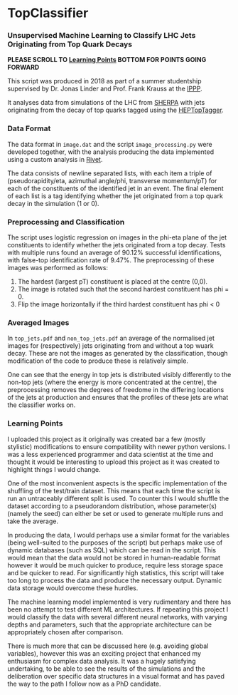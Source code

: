 # TopClassifier
### Unsupervised Machine Learning to Classify LHC Jets Originating from Top Quark Decays

**PLEASE SCROLL TO [Learning Points](https://github.com/Hitham2496/TopClassifier#learning-points) BOTTOM FOR POINTS GOING FORWARD**

This script was produced in 2018 as part of a summer studentship supervised by Dr. Jonas Linder and Prof. Frank Krauss at the [IPPP](https://www.ippp.dur.ac.uk/).

It analyses data from simulations of the LHC from [SHERPA](https://sherpa.hepforge.org/doc/SHERPA-MC-2.2.2.html) with jets originating from the decay of top quarks tagged using the [HEPTopTagger](https://www.ippp.dur.ac.uk/~mspannow/HEPTopTagger.html#repository).

### Data Format

The data format in `image.dat` and the script `image_processing.py` were developed together, with the analysis producing the data implemented using a custom analysis in [Rivet](https://rivet.hepforge.org/).

The data consists of newline separated lists, with each item a triple of (pseudorapidity/eta, azimuthal angle/phi, transverse momentum/pT) for each of the constituents of the identified jet in an event. The final element of each list is a tag identifying whether the jet originated from a top quark decay in the simulation (1 or 0).

### Preprocessing and Classification

The script uses logistic regression on images in the phi-eta plane of the jet constituents to identify whether the jets originated from a top decay. Tests with multiple runs found an average of 90.12% successful identifications, with false-top identification rate of 9.47%. The preprocessing of these images was performed as follows:

1. The hardest (largest pT) constituent is placed at the centre (0,0).
2. The image is rotated such that the second hardest constituent has phi = 0.
3. Flip the image horizontally if the third hardest constituent has phi < 0

### Averaged Images

In `top_jets.pdf` and `non_top_jets.pdf` an average of the normalised jet images for (respectively) jets originating from and without a top wuark decay. These are not the images as generated by the classification, though modification of the code to produce these is relatively simple.

One can see that the energy in top jets is distributed visibly differently to the non-top jets (where the energy is more concentrated at the centre), the preprocessing removes the degrees of freedome in the differing locations of the jets at production and ensures that the profiles of these jets are what the classifier works on.

### Learning Points

I uploaded this project as it originally was created bar a few (mostly stylistic) modifications to ensure compatibility with newer python versions. I was a less experienced programmer and data scientist at the time and thought it would be interesting to upload this project as it was created to highlight things I would change.

One of the most inconvenient aspects is the specific implementation of the shuffling of the test/train dataset. This means that each time the script is run an untraceably different split is used. To counter this I would shuffle the dataset according to a pseudorandom distribution, whose parameter(s) (namely the seed) can either be set or used to generate multiple runs and take the average.

In producing the data, I would perhaps use a similar format for the variables (being well-suited to the purposes of the script) but perhaps make use of dynamic databases (such as SQL) which can be read in the script. This would mean that the data would not be stored in human-readable format however it would be much quicker to produce, require less storage space and be quicker to read. For significantly high statistics, this script will take too long to process the data and produce the necessary output. Dynamic data storage would overcome these hurdles.

The machine learning model implemented is very rudimentary and there has been no attempt to test different ML architectures. If repeating this project I would classify the data with several different neural networks, with varying depths and parameters, such that the appropriate architecture can be appropriately chosen after comparison.

There is much more that can be discussed here (e.g. avoiding global variables), however this was an exciting project that enhanced my enthusiasm for complex data analysis. It was a hugely satisfying undertaking, to be able to see the results of the simulations and the deliberation over specific data structures in a visual format and has paved the way to the path I follow now as a PhD candidate.
